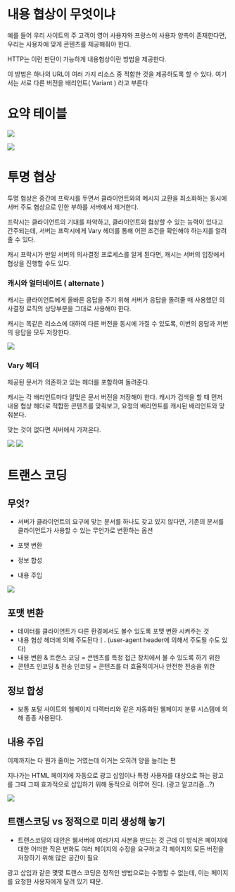 # 내용 협상이 무엇이냐

예를 들어 우리 사이트의 주 고객이 영어 사용자와 프랑스어 사용자 양측이 존재한다면, 우리는 사용자에 맞게 콘텐츠를 제공해줘야 한다. 

HTTP는 이런 판단이 가능하게 내용협상이란 방법을 제공한다.

이 방법은 하나의 URL이 여러 가지 리소스 중 적합한 것을 제공하도록 할 수 있다. 여기서는 서로 다른 버전을 배리언트( Variant ) 라고 부른다


# 요약 테이블
![](https://images.velog.io/images/noahshin__11/post/ca865eb1-61e3-4953-bb6e-ccf76ca7f333/image.png)

![](https://images.velog.io/images/noahshin__11/post/552bad74-19d4-4a94-9ebf-aac0be77613e/image.png)

# 투명 협상
투명 협상은 중간에 프락시를 두면서 클라이언트와의 메시지 교환을 최소화하는 동시에 서버 주도 협상으로 인한 부하를 서버에서 제거한다.

프락시는 클라이언트의 기대를 파악하고, 클라이언트와 협상할 수 있는 능력이 있다고 간주되는데, 서버는 프락시에게 Vary 헤더를 통해 어떤 조건을 확인해야 하는지를 알려줄 수 있다.


 
캐시 프락시가 만일 서버의 의사결정 프로세스를 알게 된다면, 캐시는 서버의 입장에서 협상을 진행할 수도 있다.

### 캐시와 얼터네이트 ( alternate )
캐시는 클라이언트에게 올바른 응답을 주기 위해 서버가 응답을 돌려줄 때 사용했던 의사결정 로직의 상당부분을 그대로 사용해야 한다.

캐시는 똑같은 리소스에 대하여 다른 버전을 동시에 가질 수 있도록, 이번의 응답과 저번의 응답을 모두 저장한다.

![](https://images.velog.io/images/noahshin__11/post/2420f326-075f-47d7-90f4-d7156a8b2a38/image.png)

### Vary 헤더
제공된 문서가 의존하고 있는 헤더를 포함하여 돌려준다.

캐시는 각 배리언트마다 알맞은 문서 버전을 저장해야 한다. 캐시가 검색을 할 때 먼저 내용 협상 헤더로 적합한 콘텐츠를 맞춰보고, 요청의 배리언트를 캐시된 배리언트와 맞춰본다.

맞는 것이 없다면 서버에서 가져온다.

![](https://images.velog.io/images/noahshin__11/post/06bda1a9-41c7-4cce-89dc-b3601acd6504/image.png)
![](https://images.velog.io/images/noahshin__11/post/8ae309a7-1213-4924-b8fd-0adfd0614157/image.png)

# 트랜스 코딩

## 무엇?

- 서버가 클라이언트의 요구에 맞는 문서를 하나도 갖고 있지 않다면, 기존의 문서를 클라이언트가 사용할 수 있는 무언가로 변환하는 옵션

- 포맷 변환
- 정보 합성
- 내용 주입

![](https://images.velog.io/images/noahshin__11/post/7cf7929f-8bc8-4cc6-8c29-6b87eab5d567/image.png)

## 포맷 변환
- 데이터를 클라이언트가 다른 환경에서도 볼수 있도록 포맷 변환 시켜주는 것
- 내용 협상 헤더에 의해 주도된다ㅣ. (user-agent header에 의해서 주도될 수도 있다)
- 내용 변환 & 트랜스 코딩 = 콘텐츠를 특정 접근 장치에서 볼 수 있도록 하기 위한
- 콘텐츠 인코딩 & 전송 인코딩 = 콘텐츠를 더 효율적이거나 안전한 전송을 위한

## 정보 합성

- 보통 포털 사이트의 웹페이지 디렉터리와 같은 자동화된 웹페이지 분류 시스템에 의해 종종 사용된다.

## 내용 주입

이제까지는 다 뭔가 줄이는 거였는데 이거는 오히려 양을 늘리는 편

지나가는 HTML 페이지에 자동으로 광고 삽입이나 특정 사용자를 대상으로 하는 광고를 그때 그때 효과적으로 삽입하기 위해 동적으로 이루어 진다. (광고 알고리즘...?)

![](https://images.velog.io/images/noahshin__11/post/4239182e-9f73-4366-897d-e269c7b6bb79/image.png)


## 트랜스코딩 vs 정적으로 미리 생성해 놓기

- 트랜스코딩의 대안은 웹서버에 여러가지 사본을 만드는 것
근데 이 방식은 페이지에 대한 어떠한 작은 변화도 여러 페이지의 수정을 요구하고
각 페이지의 모든 버전을 저장하기 위해 많은 공간이 필요

광고 삽입과 같은 몇몇 트랜스 코딩은 정적인 방법으로는 수행할 수 없는데, 이는 페이지를 요청한 사용자에게 달려 있기 때문.
